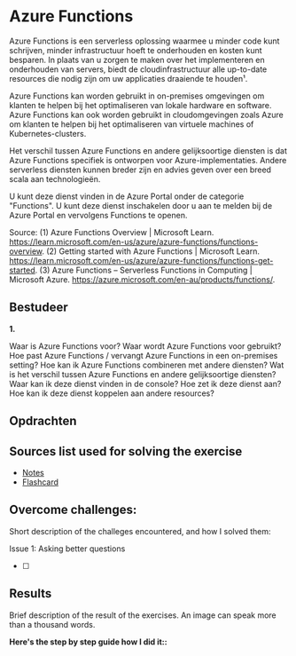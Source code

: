 # Azure Functions

Azure Functions is een serverless oplossing waarmee u minder code kunt schrijven, minder infrastructuur hoeft te onderhouden en kosten kunt besparen. In plaats van u zorgen te maken over het implementeren en onderhouden van servers, biedt de cloudinfrastructuur alle up-to-date resources die nodig zijn om uw applicaties draaiende te houden¹.

Azure Functions kan worden gebruikt in on-premises omgevingen om klanten te helpen bij het optimaliseren van lokale hardware en software. Azure Functions kan ook worden gebruikt in cloudomgevingen zoals Azure om klanten te helpen bij het optimaliseren van virtuele machines of Kubernetes-clusters.

Het verschil tussen Azure Functions en andere gelijksoortige diensten is dat Azure Functions specifiek is ontworpen voor Azure-implementaties. Andere serverless diensten kunnen breder zijn en advies geven over een breed scala aan technologieën.

U kunt deze dienst vinden in de Azure Portal onder de categorie "Functions". U kunt deze dienst inschakelen door u aan te melden bij de Azure Portal en vervolgens Functions te openen.

Source:
(1) Azure Functions Overview | Microsoft Learn. https://learn.microsoft.com/en-us/azure/azure-functions/functions-overview.
(2) Getting started with Azure Functions | Microsoft Learn. https://learn.microsoft.com/en-us/azure/azure-functions/functions-get-started.
(3) Azure Functions – Serverless Functions in Computing | Microsoft Azure. https://azure.microsoft.com/en-au/products/functions/.

## Bestudeer

**1.**

<!-- I want to learn about Azure Functions. Identify and share the most important 20% of learnings from this topic that will help me understand 80% of it. -->

Waar is Azure Functions voor?
Waar wordt Azure Functions voor gebruikt?
Hoe past Azure Functions / vervangt Azure Functions in een on-premises setting?
Hoe kan ik Azure Functions combineren met andere diensten?
Wat is het verschil tussen Azure Functions en andere gelijksoortige diensten?
Waar kan ik deze dienst vinden in de console?
Hoe zet ik deze dienst aan?
Hoe kan ik deze dienst koppelen aan andere resources?

## Opdrachten

## Sources list used for solving the exercise

- [Notes]()
- [Flashcard]()

## Overcome challenges:

Short description of the challeges encountered, and how I solved them:

Issue 1: Asking better questions

- [ ]

## Results

Brief description of the result of the exercises. An image can speak more than a thousand words.

**Here's the step by step guide how I did it::**
